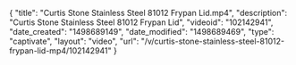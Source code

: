 {
    "title": "Curtis Stone Stainless Steel 81012 Frypan Lid.mp4",
    "description": "Curtis Stone Stainless Steel 81012 Frypan Lid",
    "videoid": "102142941",
    "date_created": "1498689149",
    "date_modified": "1498689469",
    "type": "captivate",
    "layout": "video",
    "url": "\/v\/curtis-stone-stainless-steel-81012-frypan-lid-mp4\/102142941"
}